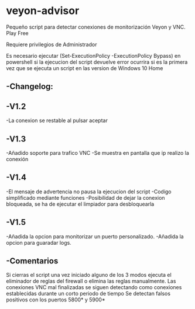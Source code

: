 # veyon-advisor
Pequeño script para detectar conexiones de monitorización Veyon y VNC. Play Free

Requiere privilegios de Administrador

Es necesario ejecutar (Set-ExecutionPolicy -ExecutionPolicy Bypass) en powershell si la ejecucion del script devuelve error ocurrira si es la primera vez que se ejecuta un script en las version de Windows 10 Home 

-Changelog:
-

-V1.2 
-

-La conexion se restable al pulsar aceptar

-V1.3
-

-Añadido soporte para trafico VNC
-Se muestra en pantalla que ip realizo la conexión

-V1.4
-

-El mensaje de advertencia no pausa la ejecucion del script
-Codigo simplificado mediante funciones
-Posibilidad de dejar la conexion bloqueada, se ha de ejecutar el limpiador para desbloquearla

-V1.5
-
-Añadida la opcion para monitorizar un puerto personalizado. 
-Añadida la opcion para guaradar logs.

-Comentarios
-

Si cierras el script una vez iniciado alguno de los 3 modos ejecuta el eliminador de reglas del firewall o elimina las reglas manualmente.
Las conexiones VNC mal finalizadas se siguen detectando como conexiones establecidas durante un corto periodo de tiempo Se detectan falsos positivos con los puertos 5800* y 5900*
